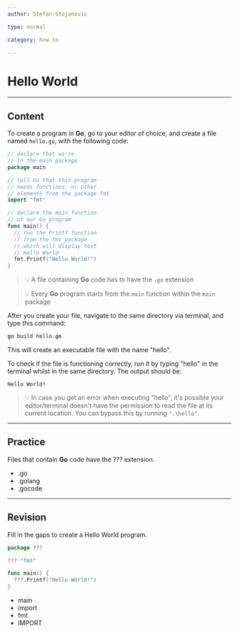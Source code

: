 ```yaml
---
author: Stefan-Stojanovic

type: normal

category: how to

---
```


# Hello World

---
## Content

To create a program in **Go**, go to your editor of choice, and create a file named `hello.go`, with the following code:

```go
// declare that we're
// in the main package
package main

// tell Go that this program 
// needs functions, or other 
// elements from the package fmt
import "fmt"

// declare the main function
// of our Go program
func main() {
  // run the Printf function
  // from the fmt package
  // which will display text
  // Hello World
  fmt.Printf("Hello World!")
}
```

> 💡 A file containing **Go** code has to have the `.go` extension

> 💡 Every **Go** program starts from the `main` function within the `main` package

After you create your file, navigate to the same directory via terminal, and type this command:

```go
go build hello.go
```

This will create an executable file with the name "hello".

To check if the file is functioning correctly, run it by typing "hello" in the terminal whilst in the same directory. The output should be:
```plain-text
Hello World!
```

> 💡 In case you get an error when executing "hello", it's possible your editor/terminal doesn't have the permission to read the file at its current location. You can bypass this by running `".\hello"`.

---
## Practice

Files that contain **Go** code have the ??? extension.

- .go
- .golang
- .gocode

---
## Revision

Fill in the gaps to create a Hello World program.

```go
package ???

??? "fmt"

func main() {
  ???.Printf("Hello World!")
}
```

- main
- import
- fmt
- IMPORT